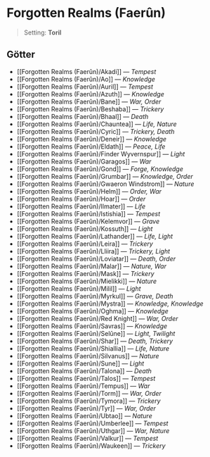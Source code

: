 # Forgotten Realms (Faerûn)

> Setting: **Toril**

## Götter

- [[Forgotten Realms (Faerûn)/Akadi]] — *Tempest*
- [[Forgotten Realms (Faerûn)/Ao]] — *Knowledge*
- [[Forgotten Realms (Faerûn)/Auril]] — *Tempest*
- [[Forgotten Realms (Faerûn)/Azuth]] — *Knowledge*
- [[Forgotten Realms (Faerûn)/Bane]] — *War, Order*
- [[Forgotten Realms (Faerûn)/Beshaba]] — *Trickery*
- [[Forgotten Realms (Faerûn)/Bhaal]] — *Death*
- [[Forgotten Realms (Faerûn)/Chauntea]] — *Life, Nature*
- [[Forgotten Realms (Faerûn)/Cyric]] — *Trickery, Death*
- [[Forgotten Realms (Faerûn)/Deneir]] — *Knowledge*
- [[Forgotten Realms (Faerûn)/Eldath]] — *Peace, Life*
- [[Forgotten Realms (Faerûn)/Finder Wyvernspur]] — *Light*
- [[Forgotten Realms (Faerûn)/Garagos]] — *War*
- [[Forgotten Realms (Faerûn)/Gond]] — *Forge, Knowledge*
- [[Forgotten Realms (Faerûn)/Grumbar]] — *Knowledge, Order*
- [[Forgotten Realms (Faerûn)/Gwaeron Windstrom]] — *Nature*
- [[Forgotten Realms (Faerûn)/Helm]] — *Order, War*
- [[Forgotten Realms (Faerûn)/Hoar]] — *Order*
- [[Forgotten Realms (Faerûn)/Ilmater]] — *Life*
- [[Forgotten Realms (Faerûn)/Istishia]] — *Tempest*
- [[Forgotten Realms (Faerûn)/Kelemvor]] — *Grave*
- [[Forgotten Realms (Faerûn)/Kossuth]] — *Light*
- [[Forgotten Realms (Faerûn)/Lathander]] — *Life, Light*
- [[Forgotten Realms (Faerûn)/Leira]] — *Trickery*
- [[Forgotten Realms (Faerûn)/Lliira]] — *Trickery, Light*
- [[Forgotten Realms (Faerûn)/Loviatar]] — *Death, Order*
- [[Forgotten Realms (Faerûn)/Malar]] — *Nature, War*
- [[Forgotten Realms (Faerûn)/Mask]] — *Trickery*
- [[Forgotten Realms (Faerûn)/Mielikki]] — *Nature*
- [[Forgotten Realms (Faerûn)/Milil]] — *Light*
- [[Forgotten Realms (Faerûn)/Myrkul]] — *Grave, Death*
- [[Forgotten Realms (Faerûn)/Mystra]] — *Knowledge, Knowledge*
- [[Forgotten Realms (Faerûn)/Oghma]] — *Knowledge*
- [[Forgotten Realms (Faerûn)/Red Knight]] — *War, Order*
- [[Forgotten Realms (Faerûn)/Savras]] — *Knowledge*
- [[Forgotten Realms (Faerûn)/Selûne]] — *Light, Twilight*
- [[Forgotten Realms (Faerûn)/Shar]] — *Death, Trickery*
- [[Forgotten Realms (Faerûn)/Shiallia]] — *Life, Nature*
- [[Forgotten Realms (Faerûn)/Silvanus]] — *Nature*
- [[Forgotten Realms (Faerûn)/Sune]] — *Light*
- [[Forgotten Realms (Faerûn)/Talona]] — *Death*
- [[Forgotten Realms (Faerûn)/Talos]] — *Tempest*
- [[Forgotten Realms (Faerûn)/Tempus]] — *War*
- [[Forgotten Realms (Faerûn)/Torm]] — *War, Order*
- [[Forgotten Realms (Faerûn)/Tymora]] — *Trickery*
- [[Forgotten Realms (Faerûn)/Tyr]] — *War, Order*
- [[Forgotten Realms (Faerûn)/Ubtao]] — *Nature*
- [[Forgotten Realms (Faerûn)/Umberlee]] — *Tempest*
- [[Forgotten Realms (Faerûn)/Uthgar]] — *War, Nature*
- [[Forgotten Realms (Faerûn)/Valkur]] — *Tempest*
- [[Forgotten Realms (Faerûn)/Waukeen]] — *Trickery*
